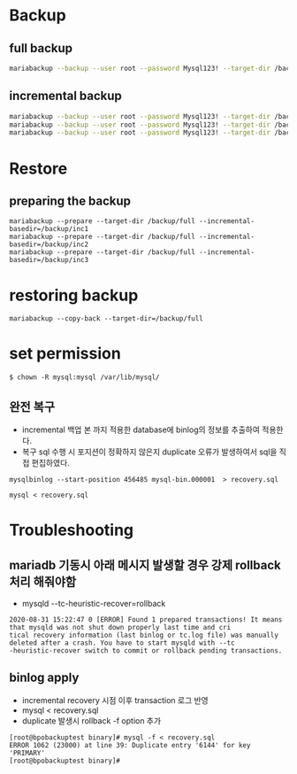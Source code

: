 
# Backup
## full backup

```bash
mariabackup --backup --user root --password Mysql123! --target-dir /backup/full --no-lock
```
## incremental backup
```bash
mariabackup --backup --user root --password Mysql123! --target-dir /backup/inc1 --incremental-basedir=/backup/full --no-lock 
mariabackup --backup --user root --password Mysql123! --target-dir /backup/inc2 --incremental-basedir=/backup/inc1 --no-lock 
mariabackup --backup --user root --password Mysql123! --target-dir /backup/inc3 --incremental-basedir=/backup/inc2 --no-lock 
```


# Restore
## preparing the backup

```
mariabackup --prepare --target-dir /backup/full --incremental-basedir=/backup/inc1  
mariabackup --prepare --target-dir /backup/full --incremental-basedir=/backup/inc2  
mariabackup --prepare --target-dir /backup/full --incremental-basedir=/backup/inc3  
```

# restoring backup
```
mariabackup --copy-back --target-dir=/backup/full
```

# set permission
```
$ chown -R mysql:mysql /var/lib/mysql/
```

## 완전 복구 
- incremental 백업 본 까지 적용한 database에 binlog의 정보를 추출하여 적용한다. 
- 복구 sql 수행 시 포지션이 정확하지 않은지 duplicate 오류가 발생하여서 sql을 직접 편집하였다. 

```
mysqlbinlog --start-position 456485 mysql-bin.000001  > recovery.sql

mysql < recovery.sql
```


# Troubleshooting
## mariadb 기동시 아래 메시지 발생할 경우 강제 rollback 처리 해줘야함
- mysqld --tc-heuristic-recover=rollback
```
2020-08-31 15:22:47 0 [ERROR] Found 1 prepared transactions! It means that mysqld was not shut down properly last time and cri
tical recovery information (last binlog or tc.log file) was manually deleted after a crash. You have to start mysqld with --tc
-heuristic-recover switch to commit or rollback pending transactions.
```

## binlog apply 
- incremental recovery 시점 이후 transaction 로그 반영 
- mysql  < recovery.sql
- duplicate 발생시 rollback -f option 추가
```
[root@bpobackuptest binary]# mysql -f < recovery.sql 
ERROR 1062 (23000) at line 39: Duplicate entry '6144' for key 'PRIMARY'
[root@bpobackuptest binary]# 
```
